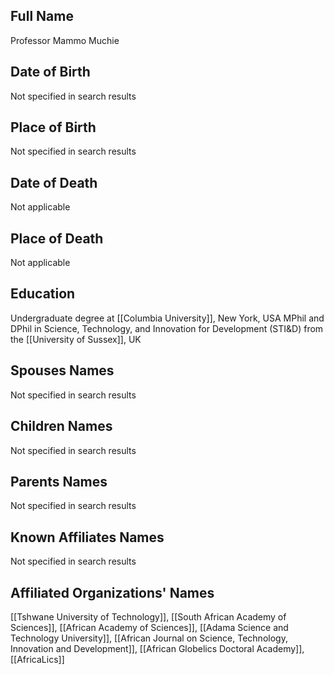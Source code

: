 ## Full Name
Professor Mammo Muchie

## Date of Birth
Not specified in search results

## Place of Birth
Not specified in search results

## Date of Death
Not applicable

## Place of Death
Not applicable

## Education
Undergraduate degree at [[Columbia University]], New York, USA
MPhil and DPhil in Science, Technology, and Innovation for Development (STI&D) from the [[University of Sussex]], UK

## Spouses Names
Not specified in search results

## Children Names
Not specified in search results

## Parents Names
Not specified in search results

## Known Affiliates Names
Not specified in search results

## Affiliated Organizations' Names
[[Tshwane University of Technology]], [[South African Academy of Sciences]], [[African Academy of Sciences]], [[Adama Science and Technology University]], [[African Journal on Science, Technology, Innovation and Development]], [[African Globelics Doctoral Academy]], [[AfricaLics]]